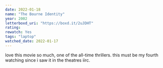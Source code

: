 ```yaml
---
date: 2022-01-18
name: "The Bourne Identity"
year: 2002
letterboxd_uri: "https://boxd.it/2uJDHT"
rating: 
rewatch: Yes
tags: "laptop"
watched_date: 2022-01-17
---
```


love this movie so much, one of the all-time thrillers. this must be my fourth watching since i saw it in the theatres iirc.
